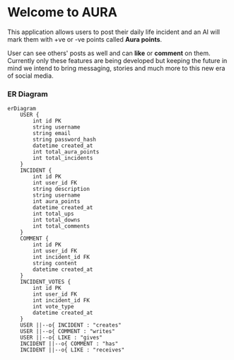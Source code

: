 # Welcome to AURA
This application allows users to post their daily life incident and an AI will mark them with +ve or -ve points called **Aura points**.

User can see others' posts as well and can **like** or **comment** on them. Currently only these features are being developed but keeping the future in mind we intend to bring messaging, stories and much more to this new era of social media.

### ER Diagram

```mermaid
erDiagram
    USER {
        int id PK
        string username
        string email
        string password_hash
        datetime created_at
        int total_aura_points
        int total_incidents
    }
    INCIDENT {
        int id PK
        int user_id FK
        string description
        string username
        int aura_points
        datetime created_at
        int total_ups
        int total_downs
        int total_comments
    }
    COMMENT {
        int id PK
        int user_id FK
        int incident_id FK
        string content
        datetime created_at
    }
    INCIDENT_VOTES {
        int id PK
        int user_id FK
        int incident_id FK
        int vote_type
        datetime created_at
    }
    USER ||--o{ INCIDENT : "creates"
    USER ||--o{ COMMENT : "writes"
    USER ||--o{ LIKE : "gives"
    INCIDENT ||--o{ COMMENT : "has"
    INCIDENT ||--o{ LIKE : "receives"
```